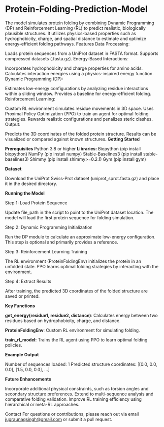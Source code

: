 # Protein-Folding-Prediction-Model
The model simulates protein folding by combining Dynamic Programming (DP) and Reinforcement Learning (RL) to predict realistic, biologically plausible structures. It utilizes physics-based properties such as hydrophobicity, charge, and spatial distance to estimate and optimize energy-efficient folding pathways.
Features
Data Processing:

Loads protein sequences from a UniProt dataset in FASTA format.
Supports compressed datasets (.fasta.gz).
Energy-Based Interactions:

Incorporates hydrophobicity and charge properties for amino acids.
Calculates interaction energies using a physics-inspired energy function.
Dynamic Programming (DP):

Estimates low-energy configurations by analyzing residue interactions within a sliding window.
Provides a baseline for energy-efficient folding.
Reinforcement Learning:

Custom RL environment simulates residue movements in 3D space.
Uses Proximal Policy Optimization (PPO) to train an agent for optimal folding strategies.
Rewards realistic configurations and penalizes steric clashes.
Output:

Predicts the 3D coordinates of the folded protein structure.
Results can be visualized or compared against known structures.
**Getting Started**

**Prerequisites**
Python 3.8 or higher
**Libraries:**
Biopython (pip install biopython)
NumPy (pip install numpy)
Stable-Baselines3 (pip install stable-baselines3)
Shimmy (pip install shimmy>=0.2.1)
Gym (pip install gym)

**Dataset**

Download the UniProt Swiss-Prot dataset (uniprot_sprot.fasta.gz) and place it in the desired directory.

**Running the Model**

Step 1: Load Protein Sequence

Update file_path in the script to point to the UniProt dataset location.
The model will load the first protein sequence for folding simulation.

Step 2: Dynamic Programming Initialization

Run the DP module to calculate an approximate low-energy configuration.
This step is optional and primarily provides a reference.

Step 3: Reinforcement Learning Training

The RL environment (ProteinFoldingEnv) initializes the protein in an unfolded state.
PPO learns optimal folding strategies by interacting with the environment.

Step 4: Extract Results

After training, the predicted 3D coordinates of the folded structure are saved or printed.


**Key Functions**

**get_energy(residue1, residue2, distance)**: Calculates energy between two residues based on hydrophobicity, charge, and distance.

**ProteinFoldingEnv**: Custom RL environment for simulating folding.

**train_rl_model:** Trains the RL agent using PPO to learn optimal folding policies.


**Example Output**

Number of sequences loaded: 1
Predicted structure coordinates: [[0.0, 0.0, 0.0], [1.5, 0.0, 0.0], ...]



**Future Enhancements**

Incorporate additional physical constraints, such as torsion angles and secondary structure preferences.
Extend to multi-sequence analysis and comparative folding validation.
Improve RL training efficiency using hierarchical or meta-RL approaches.


Contact
For questions or contributions, please reach out via email jugraunaqsingh@gmail.com or submit a pull request.

